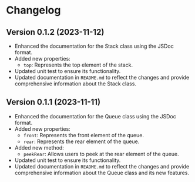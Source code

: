 # Changelog

## Version 0.1.2 (2023-11-12)
- Enhanced the documentation for the Stack class using the JSDoc format.
- Added new properties:
  - `top`: Represents the top element of the stack.
- Updated unit test to ensure its functionality.
- Updated documentation in `README.md` to reflect the changes and provide comprehensive information about the Stack class.

## Version 0.1.1 (2023-11-11)
- Enhanced the documentation for the Queue class using the JSDoc format.
- Added new properties:
  - `front`: Represents the front element of the queue.
  - `rear`: Represents the rear element of the queue.
- Added new method:
  - `peekRear`: Allows users to peek at the rear element of the queue.
- Updated unit test to ensure its functionality.
- Updated documentation in `README.md` to reflect the changes and provide comprehensive information about the Queue class and its new features.
